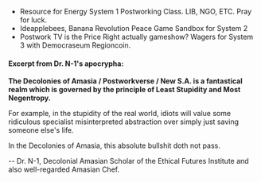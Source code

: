 

- Resource for Energy System 1 Postworking Class. LIB, NGO, ETC. Pray for luck.
- Ideapplebees, Banana Revolution Peace Game Sandbox for System 2
- Postwork TV is the Price Right actually gameshow? Wagers for System 3 with Democraseum Regioncoin. 





#### Excerpt from Dr. N-1's apocrypha:

**The Decolonies of Amasia / Postworkverse / New S.A.  is a fantastical realm which is governed by the principle of Least Stupidity and Most Negentropy.**

For example, in the stupidity of the real world, idiots will value some ridiculous specialist misinterpreted abstraction over simply just saving someone else's life.

In the Decolonies of Amasia, this absolute bullshit doth not pass.

-- Dr. N-1, Decolonial Amasian Scholar of the Ethical Futures Institute and also well-regarded Amasian Chef.









